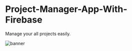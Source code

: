 # Project-Manager-App-With-Firebase
Manage your all projects easily.

![banner](https://user-images.githubusercontent.com/80895946/202753285-72370bbb-3cca-4d89-9af5-305ee7357648.png)
